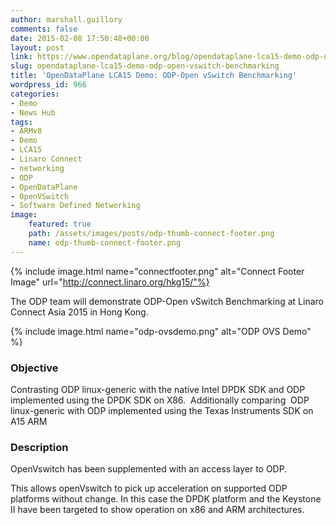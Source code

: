 ```yaml
---
author: marshall.guillory
comments: false
date: 2015-02-08 17:50:48+00:00
layout: post
link: https://www.opendataplane.org/blog/opendataplane-lca15-demo-odp-open-vswitch-benchmarking/
slug: opendataplane-lca15-demo-odp-open-vswitch-benchmarking
title: 'OpenDataPlane LCA15 Demo: ODP-Open vSwitch Benchmarking'
wordpress_id: 966
categories:
- Demo
- News Hub
tags:
- ARMv8
- Demo
- LCA15
- Linaro Connect
- networking
- ODP
- OpenDataPlane
- OpenVSwitch
- Software Defined Networking
image:
    featured: true
    path: /assets/images/posts/odp-thumb-connect-footer.png
    name: odp-thumb-connect-footer.png
---
```

{% include image.html name="connectfooter.png" alt="Connect Footer Image" url="http://connect.linaro.org/hkg15/"%}

The ODP team will demonstrate ODP-Open vSwitch Benchmarking at Linaro Connect Asia 2015 in Hong Kong.

{% include image.html name="odp-ovsdemo.png" alt="ODP OVS Demo" %}

### Objective


Contrasting ODP linux-generic with the native Intel DPDK SDK and ODP implemented using the DPDK SDK on X86.  Additionally comparing  ODP linux-generic with ODP implemented using the Texas Instruments SDK on A15 ARM


### Description


OpenVswitch has been supplemented with an access layer to ODP.

This allows openVswitch to pick up acceleration on supported ODP platforms without change. In this case the DPDK platform and the Keystone II have been targeted to show operation on x86 and ARM architectures.
